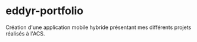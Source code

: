 # eddyr-portfolio
Création d'une application mobile hybride présentant mes différents projets réalisés à l'ACS.
